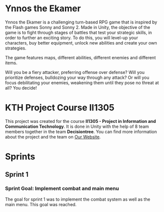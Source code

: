# Ynnos the Ekamer
Ynnos the Ekamer is a challenging turn-based RPG game that is inspired by the Flash games Sonny and Sonny 2. Made in Unity, the objective of the game is to fight through stages of battles that test your strategic skills, in order to further an exciting story. To do this, you will level-up your characters, buy better equipment, unlock new abilities and create your own strategies.

The game features maps, different abilities, different enemies and different items.

Will you be a fiery attacker, preferring offense over defense? Will you prioritize defenses, bulldozing your way through any attack? Or will you focus debilitating your enemies, weakening them until they pose no threat at all? You decide!

# KTH Project Course II1305
This project was created for the course **II1305 - Project in Information and Communication Technology**. It is done in Unity with the help of 8 team members together in the team **Decisiontree**. You can find more information about the project and the team on [Our Website](https://decisiontree.se).


# Sprints
## Sprint 1
### Sprint Goal: Implement combat and main menu
The goal for sprint 1 was to implement the combat system as well as the main menu. This goal was reached.
